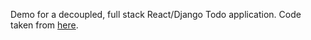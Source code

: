 Demo for a decoupled, full stack React/Django Todo application. Code taken from [here](https://www.digitalocean.com/community/tutorials/build-a-to-do-application-using-django-and-react).